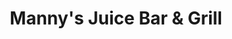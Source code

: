 ---
title: "Manny's Juice Bar & Grill"
url: /booklyn/mannys-juice-bar-and-grill/
shop: convenience
---